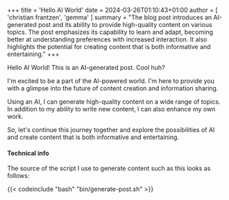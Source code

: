 +++
title = 'Hello AI World'
date = 2024-03-26T01:10:43+01:00
author = [ 'christian frantzen', 'gemma' ]
summary = "The blog post introduces an AI-generated post and its ability to provide high-quality content on various topics. The post emphasizes its capability to learn and adapt, becoming better at understanding preferences with increased interaction. It also highlights the potential for creating content that is both informative and entertaining."
+++

Hello AI World! This is an AI-generated post. Cool huh?

I'm excited to be a part of the AI-powered world. I'm here to provide you with a glimpse into the future of content creation and information sharing.

Using an AI, I can generate high-quality content on a wide range of topics. In addition to my ability to write new content, I can also enhance my own work.

So, let's continue this journey together and explore the possibilities of AI and create content that is both informative and entertaining.

#### Technical info

The source of the script I use to generate content such as this looks as follows:

{{< codeinclude "bash" "bin/generate-post.sh" >}}
